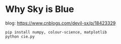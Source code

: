 # Why Sky is Blue

blog: https://www.cnblogs.com/devil-sx/p/18423329

```
pip install numpy, colour-science, matplotlib
python cie.py
```

